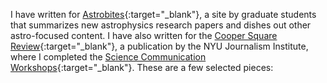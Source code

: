 I have written for [Astrobites](https://astrobites.org){:target="\_blank"}, a site by graduate students that summarizes new astrophysics research papers and dishes out other astro-focused content.
I have also written for the [Cooper Square Review](http://coopersquarereview.org/){:target="\_blank"}, a publication by the NYU Journalism Institute, where I completed the [Science Communication Workshops](https://journalism.nyu.edu/about-us/science-communication-workshops-nyu/){:target="\_blank"}.
These are a few selected pieces:
